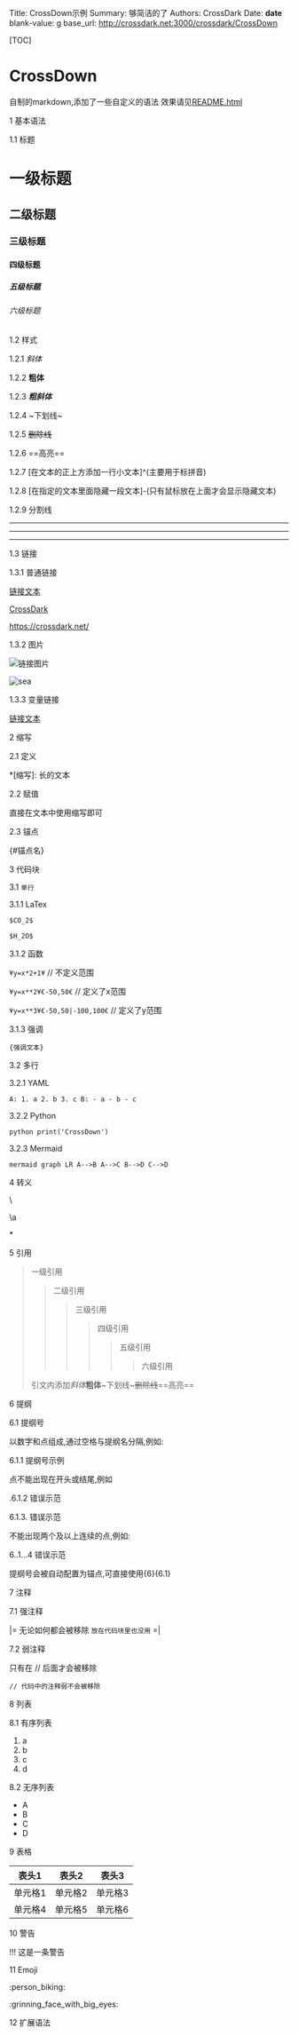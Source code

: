 Title:   CrossDown示例
Summary: 够简洁的了
Authors: CrossDark
Date:    __date__
blank-value: g
base_url: http://crossdark.net:3000/crossdark/CrossDown

[TOC]

# CrossDown
自制的markdown,添加了一些自定义的语法
效果请见[README.html](https://github.com/CrossDark/CrossDown/blob/main/README.html)

1 基本语法

1.1 标题

# 一级标题
## 二级标题
### 三级标题
#### 四级标题
##### 五级标题
###### 六级标题

1.2 样式

1.2.1 *斜体*

1.2.2 **粗体**

1.2.3 ***粗斜体***

1.2.4 ~下划线~

1.2.5 ~~删除线~~

1.2.6 ==高亮==

1.2.7 [在文本的正上方添加一行小文本]^(主要用于标拼音)

1.2.8 [在指定的文本里面隐藏一段文本]-(只有鼠标放在上面才会显示隐藏文本)

1.2.9 分割线

---
___
***

1.3 链接

1.3.1 普通链接

[链接文本](链接地址)

[CrossDark](https://crossdark.com)

<https://crossdark.net/>

1.3.2 图片

![链接图片](链接地址)

![sea](https://crossdark.com/wp-content/uploads/2024/05/1715259682-sea.jpg)

1.3.3 变量链接

[链接文本][变量]

[变量]: https://crossdark.com

2 缩写

2.1 定义

*[缩写]: 长的文本

2.2 赋值

直接在文本中使用缩写即可

2.3 锚点

{#锚点名}

3 代码块

3.1 `单行`

3.1.1 LaTex

`$CO_2$`

`$H_2O$`

3.1.2 函数

`¥y=x*2+1¥`  // 不定义范围

`¥y=x**2¥€-50,50€`  // 定义了x范围

`¥y=x**3¥€-50,50|-100,100€`  // 定义了y范围

3.1.3 强调

`{强调文本}`

3.2 多行

3.2.1 YAML

`
A:
    1. a
    2. b
    3. c
B:
    - a
    - b
    - c
`

3.2.2 Python

`python
print('CrossDown')
`

3.2.3 Mermaid

`mermaid
graph LR
    A-->B
    A-->C
    B-->D
    C-->D
`

4 转义

\\ 

\a 

\*

5 引用

> 一级引用
>> 二级引用
>>> 三级引用
>>>> 四级引用
>>>>> 五级引用
>>>>>> 六级引用
> 
> 引文内添加*斜体***粗体**~下划线~~~删除线~~==高亮==

6 提纲

6.1 提纲号

以数字和点组成,通过空格与提纲名分隔,例如:

6.1.1 提纲号示例

点不能出现在开头或结尾,例如

.6.1.2 错误示范

6.1.3. 错误示范

不能出现两个及以上连续的点,例如:

6..1...4 错误示范

提纲号会被自动配置为锚点,可直接使用{6}{6.1}

7 注释

7.1 强注释

|=
无论如何都会被移除
`放在代码块里也没用`
=|

7.2 弱注释

<!-- 这是注释 -->

只有在 // 后面才会被移除

`// 代码中的注释弱不会被移除`

8 列表

8.1 有序列表
1. a
2. b
3. c
4. d

8.2 无序列表
- A
- B
- C
- D

9 表格

| 表头1  | 表头2  | 表头3  |  
|:----:|:----:|:----:|  
| 单元格1 | 单元格2 | 单元格3 |  
| 单元格4 | 单元格5 | 单元格6 |

10 警告

!!! 这是一条警告

11 Emoji

:person_biking:

:grinning_face_with_big_eyes:

12 扩展语法
